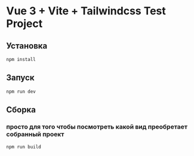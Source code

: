 # Vue 3 + Vite + Tailwindcss Test Project

## Установка

```
npm install
```

## Запуск

```
npm run dev
```

## Сборка

### просто для того чтобы посмотреть какой вид преобретает собранный проект

```
npm run build
```
